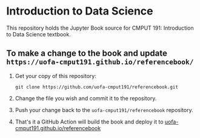 # Introduction to Data Science 
This repository holds the Jupyter Book source for CMPUT 191: Introduction to Data Science textbook.

## To make a change to the book and update `https://uofa-cmput191.github.io/referencebook/`

1. Get your copy of this repository:

   ```
   git clone https://github.com/uofa-cmput191/referencebook.git
   ```
2. Change the file you wish and commit it to the repository.
3. Push your change back to the `uofa-cmput191/referencebook` repository.
4. That's it a GitHub Action will build the book and deploy it to [uofa-cmput191.github.io/referencebook](https://uofa-cmput191.github.io/referencebook/)